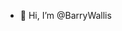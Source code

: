 - 👋 Hi, I’m @BarryWallis

<!---
BarryWallis/BarryWallis is a ✨ special ✨ repository because its `README.md` (this file) appears on your GitHub profile.
You can click the Preview link to take a look at your changes.
--->

